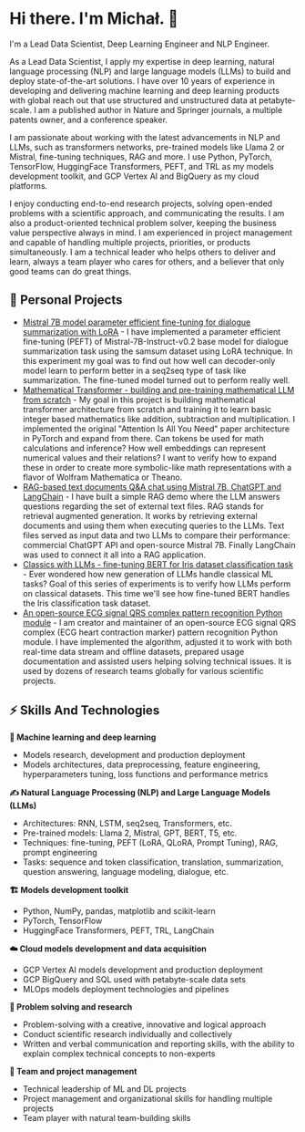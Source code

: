 # Hi there. I'm Michał. 👋

I'm a Lead Data Scientist, Deep Learning Engineer and NLP Engineer.

As a Lead Data Scientist, I apply my expertise in deep learning, natural language processing (NLP) and large language models (LLMs) to build and deploy state-of-the-art solutions. I have over 10 years of experience in developing and delivering machine learning and deep learning products with global reach out that use structured and unstructured data at petabyte-scale. I am a published author in Nature and Springer journals, a multiple patents owner, and a conference speaker.

I am passionate about working with the latest advancements in NLP and LLMs, such as transformers networks, pre-trained models like Llama 2 or Mistral, fine-tuning techniques, RAG and more. I use Python, PyTorch, TensorFlow, HuggingFace Transformers, PEFT, and TRL as my models development toolkit, and GCP Vertex AI and BigQuery as my cloud platforms.

I enjoy conducting end-to-end research projects, solving open-ended problems with a scientific approach, and communicating the results. I am also a product-oriented technical problem solver, keeping the business value perspective always in mind. I am experienced in project management and capable of handling multiple projects, priorities, or products simultaneously. I am a technical leader who helps others to deliver and learn, always a team player who cares for others, and a believer that only good teams can do great things.

## 🚀 Personal Projects 

- [Mistral 7B model parameter efficient fine-tuning for dialogue summarization with LoRA](https://github.com/msznajder/mistral-7b-samsum-dialogue-summary-finetune) - I have implemented a parameter efficient fine-tuning (PEFT) of Mistral-7B-Instruct-v0.2 base model for dialogue summarization task using the samsum dataset using LoRA technique. In this experiment my goal was to find out how well can decoder-only model learn to perform better in a seq2seq type of task like summarization. The fine-tuned model turned out to perform really well.
- [Mathematical Transformer - building and pre-training mathematical LLM from scratch](https://github.com/msznajder/mathematical-transformer-from-scratch) - My goal in this project is building mathematical transformer architecture from scratch and training it to learn basic integer based mathematics like addition, subtraction and multiplication. I implemented the original "Attention Is All You Need" paper architecture in PyTorch and expand from there. Can tokens be used for math calculations and inference? How well embeddings can represent numerical values and their relations? I want to verify how to expand these in order to create more symbolic-like math representations with a flavor of Wolfram Mathematica or Theano.
- [RAG-based text documents Q&A chat using Mistral 7B, ChatGPT and LangChain](https://github.com/msznajder/rag-mistral-chatgpt-langchain-text-docs-chat) - I have built a simple RAG demo where the LLM answers questions regarding the set of external text files. RAG stands for retrieval augmented generation. It works by retrieving external documents and using them when executing queries to the LLMs. Text files served as input data and two LLMs to compare their performance: commercial ChatGPT API and open-source Mistral 7B. Finally LangChain was used to connect it all into a RAG application.
- [Classics with LLMs - fine-tuning BERT for Iris dataset classification task](https://github.com/msznajder/classics-llms-finetuning-iris-classification) - Ever wondered how new generation of LLMs handle classical ML tasks? Goal of this series of experiments is to verify how LLMs perform on classical datasets. This time we'll see how fine-tuned BERT handles the Iris classification task dataset.
- [An open-source ECG signal QRS complex pattern recognition Python module](https://github.com/c-labpl/qrs_detector) - I am creator and maintainer of an open-source ECG signal QRS complex (ECG heart contraction marker) pattern recognition Python module. I have implemented the algorithm, adjusted it to work with both real-time data stream and offline datasets, prepared usage documentation and assisted users helping solving technical issues. It is used by dozens of research teams globally for various scientific projects.

## ⚡ Skills And Technologies 

**🤖 Machine learning and deep learning**
* Models research, development and production deployment
* Models architectures, data preprocessing, feature engineering, hyperparameters tuning, loss functions and performance metrics

**✍️ Natural Language Processing (NLP) and Large Language Models (LLMs)**
* Architectures: RNN, LSTM, seq2seq, Transformers, etc.
* Pre-trained models: Llama 2, Mistral, GPT, BERT, T5, etc.
* Techniques: fine-tuning, PEFT (LoRA, QLoRA, Prompt Tuning), RAG, prompt engineering
* Tasks: sequence and token classification, translation, summarization, question answering, language modeling, dialogue, etc.

**🏗️ Models development toolkit**
* Python, NumPy, pandas, matplotlib and scikit-learn
* PyTorch, TensorFlow
* HuggingFace Transformers, PEFT, TRL, LangChain

**☁️ Cloud models development and data acquisition**
* GCP Vertex AI models development and production deployment
* GCP BigQuery and SQL used with petabyte-scale data sets
* MLOps models deployment technologies and pipelines

**🧠 Problem solving and research**
* Problem-solving with a creative, innovative and logical approach 
* Conduct scientific research individually and collectively
* Written and verbal communication and reporting skills, with the ability to explain complex technical concepts to non-experts

**📒 Team and project management**
* Technical leadership of ML and DL projects
* Project management and organizational skills for handling multiple projects
* Team player with natural team-building skills





<!--
**msznajder/msznajder** is a ✨ _special_ ✨ repository because its `README.md` (this file) appears on your GitHub profile.

Here are some ideas to get you started:

- 🔭 I’m currently working on ...
- 🌱 I’m currently learning ...
- 👯 I’m looking to collaborate on ...
- 🤔 I’m looking for help with ...
- 💬 Ask me about ...
- 📫 How to reach me: ...
- 😄 Pronouns: ...
- ⚡ Fun fact: ...
-->
